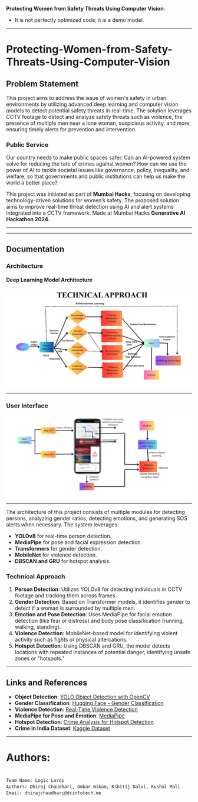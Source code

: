 **Protecting Women from Safety Threats Using Computer Vision**:
- It is not perfectly optimized code; it is a demo model.
---

# Protecting-Women-from-Safety-Threats-Using-Computer-Vision

## Problem Statement

This project aims to address the issue of women's safety in urban environments by utilizing advanced deep learning and computer vision models to detect potential safety threats in real-time. The solution leverages CCTV footage to detect and analyze safety threats such as violence, the presence of multiple men near a lone woman, suspicious activity, and more, ensuring timely alerts for prevention and intervention.

### Public Service

Our country needs to make public spaces safer. Can an AI-powered system solve for reducing the rate of crimes against women? How can we use the power of AI to tackle societal issues like governance, policy, inequality, and welfare, so that governments and public institutions can help us make the world a better place?

This project was initiated as part of **Mumbai Hacks**, focusing on developing technology-driven solutions for women’s safety. The proposed solution aims to improve real-time threat detection using AI and alert systems integrated into a CCTV framework. Made at Mumbai Hacks  **Generative AI Hackathon 2024**.

---

---

## Documentation

### Architecture

#### **Deep Learning Model Architecture**
![alt text](artifacts/Model.png)

---

### **User Interface**

![image](artifacts/UI.png)

---


The architecture of this project consists of multiple modules for detecting persons, analyzing gender ratios, detecting emotions, and generating SOS alerts when necessary. The system leverages:

- **YOLOv8** for real-time person detection.
- **MediaPipe** for pose and facial expression detection.
- **Transformers** for gender detection.
- **MobileNet** for violence detection.
- **DBSCAN and GRU** for hotspot analysis.

### Technical Approach

1. **Person Detection**: Utilizes YOLOv8 for detecting individuals in CCTV footage and tracking them across frames.
2. **Gender Detection**: Based on Transformer models, it identifies gender to detect if a woman is surrounded by multiple men.
3. **Emotion and Pose Detection**: Uses MediaPipe for facial emotion detection (like fear or distress) and body pose classification (running, walking, standing).
4. **Violence Detection**: MobileNet-based model for identifying violent activity such as fights or physical altercations.
5. **Hotspot Detection**: Using DBSCAN and GRU, the model detects locations with repeated instances of potential danger, identifying unsafe zones or "hotspots."

---

## Links and References

- **Object Detection**: [YOLO Object Detection with OpenCV](https://github.com/yash42828/YOLO-object-detection-with-OpenCV)
- **Gender Classification**: [Hugging Face - Gender Classification](https://huggingface.co/rizvandwiki/gender-classification)
- **Violence Detection**: [Real-Time Violence Detection](https://github.com/abduulrahmankhalid/Real-Time-Violence-Detection)
- **MediaPipe for Pose and Emotion**: [MediaPipe](https://github.com/google-ai-edge/mediapipe)
- **Hotspot Detection**: [Crime Analysis for Hotspot Detection](https://github.com/mcoric96/Crime-analysis)
- **Crime in India Dataset**: [Kaggle Dataset](https://www.kaggle.com/datasets/rajanand/crime-in-india)

---
# Authors:
```bash

Team Name: Logic Lords
Authors: Dhiraj Chaudhari, Omkar Nikam, Kshitij Dalvi, Kushal Mali
Email: dhirajchaudhari@dcinfotech.me
```
